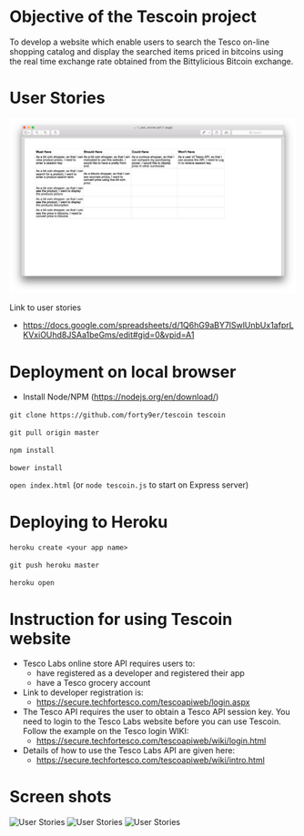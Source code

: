 Objective of the Tescoin project
================================

To develop a website which enable users to search the Tesco on-line shopping catalog and display the searched items priced in bitcoins using the real time exchange rate obtained from the Bittylicious Bitcoin exchange. 

User Stories
============

![User Stories](docs/photos/1_user_stories.png)

Link to user stories
* https://docs.google.com/spreadsheets/d/1Q6hG9aBY7lSwlUnbUx1afprLKVxiOUhd8JSAa1beGms/edit#gid=0&vpid=A1

Deployment on local browser
=====================================================

* Install Node/NPM (https://nodejs.org/en/download/)

``` git clone https://github.com/forty9er/tescoin tescoin ```

``` git pull origin master ```

``` npm install ```

``` bower install ```

``` open index.html ``` (or ``` node tescoin.js ``` to start on Express server)

Deploying to Heroku
===================

``` heroku create <your app name> ```

``` git push heroku master ```

``` heroku open ```


Instruction for using Tescoin website
=====================================

* Tesco Labs online store API requires users to: 
  * have registered as a developer and registered their app
  * have a Tesco grocery account
* Link to developer registration is: 
  * https://secure.techfortesco.com/tescoapiweb/login.aspx
* The Tesco API requires the user to obtain a Tesco API session key. You need to login to the Tesco Labs website before you can use Tescoin. Follow the example on the Tesco login WIKI:
  * https://secure.techfortesco.com/tescoapiweb/wiki/login.html
* Details of how to use the Tesco Labs API are given here:
  * https://secure.techfortesco.com/tescoapiweb/wiki/intro.html


Screen shots
============
![User Stories](docs/photos/2_beer.png)
![User Stories](docs/photos/3_sprouts.png)
![User Stories](docs/photos/4_wine.png)
